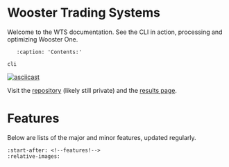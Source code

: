 # Wooster Trading Systems

Welcome to the WTS documentation. See the CLI in action, processing and optimizing Wooster One.

```{toctree} 
   :caption: 'Contents:'

cli
```

[![asciicast](https://asciinema.org/a/WZoORNecs2HiOfXnY7nquwtMo.svg)](https://asciinema.org/a/WZoORNecs2HiOfXnY7nquwtMo)

Visit the [repository](https://github.com/preritdas/wooster-trading-systems) (likely still private) and the [results page](https://wooster.preritdas.com).

# Features

Below are lists of the major and minor features, updated regularly.

```{include} ../../README.md
:start-after: <!--features!-->
:relative-images: 
```
